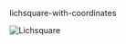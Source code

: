 lichsquare-with-coordinates

![Lichsquare](https://github.com/abs/lichsquare-with-coordinates/assets/41166/527e6506-d1a8-488a-b76f-1dca1d806a97)
